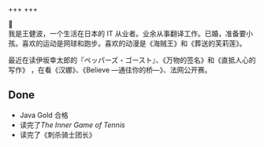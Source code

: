 +++
+++

👋  
我是王健波，一个生活在日本的 IT 从业者。业余从事翻译工作。已婚，准备要小孩。喜欢的运动是网球和跑步。喜欢的动漫是《海贼王》和《葬送的芙莉莲》。

最近在读伊坂幸太郎的『ペッパーズ・ゴースト』、《万物的签名》和《直抵人心的写作》  ，在看《汉娜》、《Believe —通往你的桥—》、法网公开赛。

## Done
- Java Gold 合格
- 读完了*The Inner Game of Tennis*
- 读完了《刺杀骑士团长》